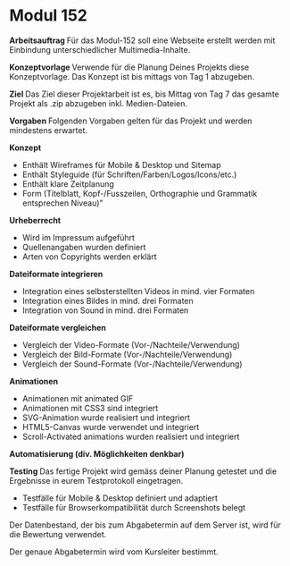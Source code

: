<h1> Modul 152 </h1>
<b>Arbeitsauftrag </b>
Für das Modul-152 soll eine Webseite erstellt werden mit Einbindung unterschiedlicher Multimedia-Inhalte. 


<b>Konzeptvorlage </b>
Verwende für die Planung Deines Projekts diese Konzeptvorlage. Das Konzept ist bis mittags von Tag 1 abzugeben.

<b> Ziel </b>
Das Ziel dieser Projektarbeit ist es, bis Mittag von Tag 7 das gesamte Projekt als .zip abzugeben inkl. Medien-Dateien. 

<b>Vorgaben </b>
Folgenden Vorgaben gelten für das Projekt und werden mindestens erwartet.

<b> Konzept </b>
- Enthält Wireframes für Mobile & Desktop und Sitemap
- Enthält Styleguide (für Schriften/Farben/Logos/Icons/etc.)
- Enthält klare Zeitplanung
- Form (Titelblatt, Kopf-/Fusszeilen, Orthographie und Grammatik entsprechen Niveau)"


<b> Urheberrecht </b>
- Wird im Impressum aufgeführt
- Quellenangaben wurden definiert
- Arten von Copyrights werden erklärt


<b> Dateiformate integrieren </b>
- Integration eines selbsterstellten Videos in mind. vier Formaten
- Integration eines Bildes in mind. drei Formaten
- Integration von Sound in mind. drei Formaten

<b> Dateiformate vergleichen </b>
- Vergleich der Video-Formate (Vor-/Nachteile/Verwendung)
- Vergleich der Bild-Formate (Vor-/Nachteile/Verwendung)
- Vergleich der Sound-Formate (Vor-/Nachteile/Verwendung)


<b> Animationen </b>
- Animationen mit animated GIF
- Animationen mit CSS3 sind integriert
- SVG-Animation wurde realisiert und integriert
- HTML5-Canvas wurde verwendet und integriert
- Scroll-Activated animations wurden realisiert und integriert

<b> Automatisierung (div. Möglichkeiten denkbar) </b>


<b> Testing </b>
Das fertige Projekt wird gemäss deiner Planung getestet und die Ergebnisse in eurem Testprotokoll eingetragen. 
- Testfälle für Mobile & Desktop definiert und adaptiert
- Testfälle für Browserkompatibilität durch Screenshots belegt

Der Datenbestand, der bis zum Abgabetermin auf dem Server ist, wird für die Bewertung verwendet.

Der genaue Abgabetermin wird vom Kursleiter bestimmt.

